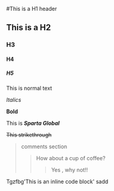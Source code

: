 #This is a H1 header
## This is a H2
### H3
#### H4
##### H5
This is normal text

*Italics*

**Bold**

This is ***Sparta Global***

~~This strikethrough~~

> comments section
> > How about a cup of coffee?
> >> Yes , why not!!


Tgzfbg'This is an inline code block' sadd

